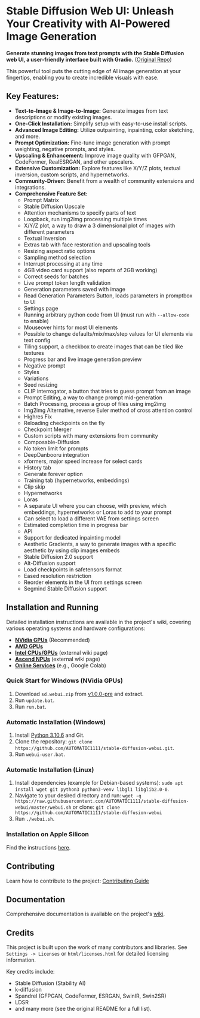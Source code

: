 # Stable Diffusion Web UI: Unleash Your Creativity with AI-Powered Image Generation

**Generate stunning images from text prompts with the Stable Diffusion web UI, a user-friendly interface built with Gradio.** ([Original Repo](https://github.com/AUTOMATIC1111/stable-diffusion-webui))

This powerful tool puts the cutting edge of AI image generation at your fingertips, enabling you to create incredible visuals with ease.

## Key Features:

*   **Text-to-Image & Image-to-Image:** Generate images from text descriptions or modify existing images.
*   **One-Click Installation:** Simplify setup with easy-to-use install scripts.
*   **Advanced Image Editing:** Utilize outpainting, inpainting, color sketching, and more.
*   **Prompt Optimization:** Fine-tune image generation with prompt weighting, negative prompts, and styles.
*   **Upscaling & Enhancement:** Improve image quality with GFPGAN, CodeFormer, RealESRGAN, and other upscalers.
*   **Extensive Customization:** Explore features like X/Y/Z plots, textual inversion, custom scripts, and hypernetworks.
*   **Community-Driven:** Benefit from a wealth of community extensions and integrations.
*   **Comprehensive Feature Set:**
    *   Prompt Matrix
    *   Stable Diffusion Upscale
    *   Attention mechanisms to specify parts of text
    *   Loopback, run img2img processing multiple times
    *   X/Y/Z plot, a way to draw a 3 dimensional plot of images with different parameters
    *   Textual Inversion
    *   Extras tab with face restoration and upscaling tools
    *   Resizing aspect ratio options
    *   Sampling method selection
    *   Interrupt processing at any time
    *   4GB video card support (also reports of 2GB working)
    *   Correct seeds for batches
    *   Live prompt token length validation
    *   Generation parameters saved with image
    *   Read Generation Parameters Button, loads parameters in promptbox to UI
    *   Settings page
    *   Running arbitrary python code from UI (must run with `--allow-code` to enable)
    *   Mouseover hints for most UI elements
    *   Possible to change defaults/mix/max/step values for UI elements via text config
    *   Tiling support, a checkbox to create images that can be tiled like textures
    *   Progress bar and live image generation preview
    *   Negative prompt
    *   Styles
    *   Variations
    *   Seed resizing
    *   CLIP interrogator, a button that tries to guess prompt from an image
    *   Prompt Editing, a way to change prompt mid-generation
    *   Batch Processing, process a group of files using img2img
    *   Img2img Alternative, reverse Euler method of cross attention control
    *   Highres Fix
    *   Reloading checkpoints on the fly
    *   Checkpoint Merger
    *   Custom scripts with many extensions from community
    *   Composable-Diffusion
    *   No token limit for prompts
    *   DeepDanbooru integration
    *   xformers, major speed increase for select cards
    *   History tab
    *   Generate forever option
    *   Training tab (hypernetworks, embeddings)
    *   Clip skip
    *   Hypernetworks
    *   Loras
    *   A separate UI where you can choose, with preview, which embeddings, hypernetworks or Loras to add to your prompt
    *   Can select to load a different VAE from settings screen
    *   Estimated completion time in progress bar
    *   API
    *   Support for dedicated inpainting model
    *   Aesthetic Gradients, a way to generate images with a specific aesthetic by using clip images embeds
    *   Stable Diffusion 2.0 support
    *   Alt-Diffusion support
    *   Load checkpoints in safetensors format
    *   Eased resolution restriction
    *   Reorder elements in the UI from settings screen
    *   Segmind Stable Diffusion support

## Installation and Running

Detailed installation instructions are available in the project's wiki, covering various operating systems and hardware configurations:

*   **[NVidia GPUs](https://github.com/AUTOMATIC1111/stable-diffusion-webui/wiki/Install-and-Run-on-NVidia-GPUs)** (Recommended)
*   **[AMD GPUs](https://github.com/AUTOMATIC1111/stable-diffusion-webui/wiki/Install-and-Run-on-AMD-GPUs)**
*   **[Intel CPUs/GPUs](https://github.com/openvinotoolkit/stable-diffusion-webui/wiki/Installation-on-Intel-Silicon)** (external wiki page)
*   **[Ascend NPUs](https://github.com/wangshuai09/stable-diffusion-webui/wiki/Install-and-run-on-Ascend-NPUs)** (external wiki page)
*   **[Online Services](https://github.com/AUTOMATIC1111/stable-diffusion-webui/wiki/Online-Services)** (e.g., Google Colab)

### Quick Start for Windows (NVidia GPUs)

1.  Download `sd.webui.zip` from [v1.0.0-pre](https://github.com/AUTOMATIC1111/stable-diffusion-webui/releases/tag/v1.0.0-pre) and extract.
2.  Run `update.bat`.
3.  Run `run.bat`.

### Automatic Installation (Windows)

1.  Install [Python 3.10.6](https://www.python.org/downloads/release/python-3106/) and Git.
2.  Clone the repository: `git clone https://github.com/AUTOMATIC1111/stable-diffusion-webui.git`.
3.  Run `webui-user.bat`.

### Automatic Installation (Linux)

1.  Install dependencies (example for Debian-based systems): `sudo apt install wget git python3 python3-venv libgl1 libglib2.0-0`.
2.  Navigate to your desired directory and run: `wget -q https://raw.githubusercontent.com/AUTOMATIC1111/stable-diffusion-webui/master/webui.sh`
    or clone: `git clone https://github.com/AUTOMATIC1111/stable-diffusion-webui`
3.  Run `./webui.sh`.

### Installation on Apple Silicon

Find the instructions [here](https://github.com/AUTOMATIC1111/stable-diffusion-webui/wiki/Installation-on-Apple-Silicon).

## Contributing

Learn how to contribute to the project: [Contributing Guide](https://github.com/AUTOMATIC1111/stable-diffusion-webui/wiki/Contributing)

## Documentation

Comprehensive documentation is available on the project's [wiki](https://github.com/AUTOMATIC1111/stable-diffusion-webui/wiki).

## Credits

This project is built upon the work of many contributors and libraries.  See `Settings -> Licenses` or `html/licenses.html` for detailed licensing information.

Key credits include:

*   Stable Diffusion (Stability AI)
*   k-diffusion
*   Spandrel (GFPGAN, CodeFormer, ESRGAN, SwinIR, Swin2SR)
*   LDSR
*   and many more (see the original README for a full list).